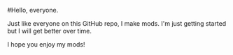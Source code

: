 #Hello, everyone.

Just like everyone on this GitHub repo, I make mods. I'm just getting started but I will get better over time.

I hope you enjoy my mods!